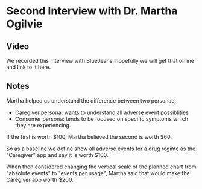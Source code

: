 # Second Interview with Dr. Martha Ogilvie

## Video

We recorded this interview with BlueJeans, hopefully we will get that online and link to it here.

## Notes

Martha helped us understand the difference between two personae:

* Caregiver persona: wants to understand all adverse event possiblities
* Consumer persona: tends to be focused on specific symptoms which they are experiencing.

If the first is worth $100, Martha believed the second is worth $60.

So as a baseline we define show all adverse events for a drug regime as the "Caregiver" app and say it is worth $100.

When then considered changing the vertical scale of the planned chart from "absolute events" to "events per usage", Martha said that would make the Caregiver app worth $200.


